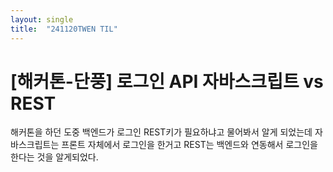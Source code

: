 ```yaml
---
layout: single
title:  "241120TWEN TIL"
---
```

# [해커톤-단풍] 로그인 API 자바스크립트 vs REST

해커톤을 하던 도중 백엔드가 로그인 REST키가 필요하냐고 물어봐서 알게 되었는데
자바스크립트는 프론트 자체에서 로그인을 한거고
REST는 백엔드와 연동해서 로그인을 한다는 것을 알게되었다.
